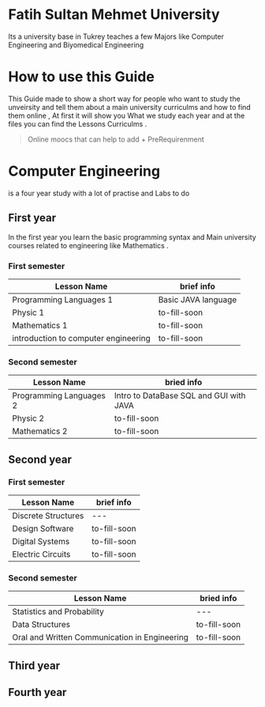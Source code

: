 
# Fatih Sultan Mehmet University 
Its a university base in Tukrey teaches a few Majors like Computer Engineering and Biyomedical Engineering

# How to use this Guide 
This Guide made to show a short way for people who want to study the unveirsity and tell them about
a main university curriculms and how to find them online , At first it will show you What we study each year
and at the files you can find the Lessons Curriculms .

> Online moocs that can help to add + PreRequirenment

# Computer Engineering 
is a four year study with a lot of practise and Labs to do 

## First year
In the first year you learn the basic programming syntax and Main university courses related to engineering like Mathematics .

### First semester 
|Lesson Name | brief info |
| --- | --- | 
| Programming Languages 1  | Basic JAVA language  | 
| Physic 1  | to-fill-soon  |
| Mathematics 1  | to-fill-soon  |
| introduction to computer engineering  | to-fill-soon  |


### Second semester 
|Lesson Name | bried info |
| --- | --- | 
| Programming Languages 2  | Intro to DataBase SQL and GUI with JAVA  | 
| Physic 2  | to-fill-soon  | 
| Mathematics  2  | to-fill-soon  |


## Second year 

### First semester 
|Lesson Name | brief info |
| --- | --- | 
| Discrete Structures | ---  | 
| Design Software | to-fill-soon  |
| Digital  Systems  | to-fill-soon  |
| Electric Circuits | to-fill-soon  |


### Second semester 
|Lesson Name | bried info |
| --- | --- | 
| Statistics and Probability  |---  | 
| Data Structures  | to-fill-soon  | 
| Oral and Written Communication in Engineering  | to-fill-soon  |

## Third year 


## Fourth year 
